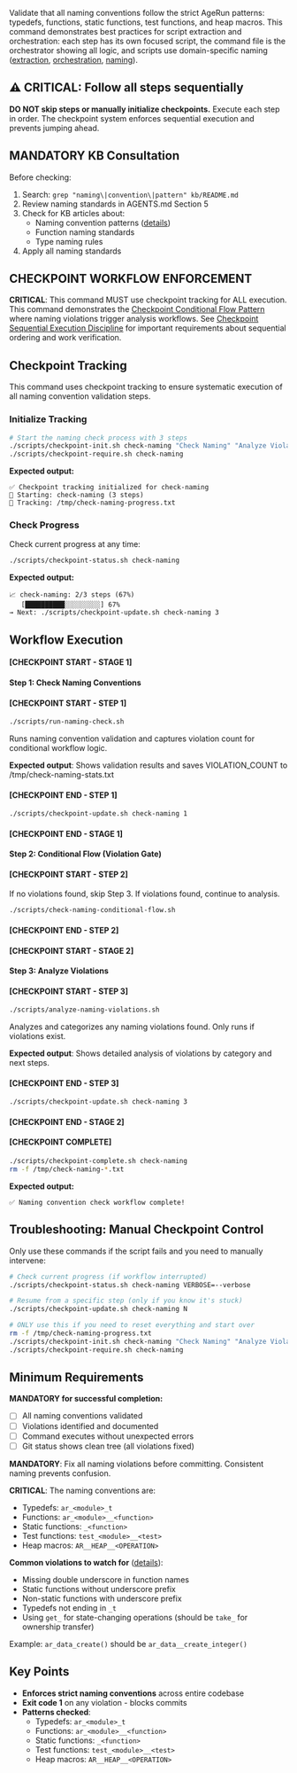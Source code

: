 Validate that all naming conventions follow the strict AgeRun patterns: typedefs, functions, static functions, test functions, and heap macros. This command demonstrates best practices for script extraction and orchestration: each step has its own focused script, the command file is the orchestrator showing all logic, and scripts use domain-specific naming ([extraction](../../../kb/command-helper-script-extraction-pattern.md), [orchestration](../../../kb/command-orchestrator-pattern.md), [naming](../../../kb/script-domain-naming-convention.md)).

## ⚠️ CRITICAL: Follow all steps sequentially

**DO NOT skip steps or manually initialize checkpoints.** Execute each step in order. The checkpoint system enforces sequential execution and prevents jumping ahead.

## MANDATORY KB Consultation

Before checking:
1. Search: `grep "naming\|convention\|pattern" kb/README.md`
2. Review naming standards in AGENTS.md Section 5
3. Check for KB articles about:
   - Naming convention patterns ([details](../../../kb/function-naming-state-change-convention.md))
   - Function naming standards
   - Type naming rules
4. Apply all naming standards

## CHECKPOINT WORKFLOW ENFORCEMENT

**CRITICAL**: This command MUST use checkpoint tracking for ALL execution. This command demonstrates the [Checkpoint Conditional Flow Pattern](../../../kb/checkpoint-conditional-flow-pattern.md) where naming violations trigger analysis workflows. See [Checkpoint Sequential Execution Discipline](../../../kb/checkpoint-sequential-execution-discipline.md) for important requirements about sequential ordering and work verification.

## Checkpoint Tracking

This command uses checkpoint tracking to ensure systematic execution of all naming convention validation steps.

### Initialize Tracking

```bash
# Start the naming check process with 3 steps
./scripts/checkpoint-init.sh check-naming "Check Naming" "Analyze Violations" "Complete"
./scripts/checkpoint-require.sh check-naming
```

**Expected output:**
```
✅ Checkpoint tracking initialized for check-naming
📍 Starting: check-naming (3 steps)
📁 Tracking: /tmp/check-naming-progress.txt
```

### Check Progress

Check current progress at any time:

```bash
./scripts/checkpoint-status.sh check-naming
```

**Expected output:**
```
📈 check-naming: 2/3 steps (67%)
   [██████████░░░░░░░░░] 67%
→ Next: ./scripts/checkpoint-update.sh check-naming 3
```

## Workflow Execution

#### [CHECKPOINT START - STAGE 1]

#### Step 1: Check Naming Conventions

#### [CHECKPOINT START - STEP 1]

```bash
./scripts/run-naming-check.sh
```

Runs naming convention validation and captures violation count for conditional workflow logic.

**Expected output**: Shows validation results and saves VIOLATION_COUNT to /tmp/check-naming-stats.txt

#### [CHECKPOINT END - STEP 1]
```bash
./scripts/checkpoint-update.sh check-naming 1
```

#### [CHECKPOINT END - STAGE 1]

#### Step 2: Conditional Flow (Violation Gate)

#### [CHECKPOINT START - STEP 2]

If no violations found, skip Step 3. If violations found, continue to analysis.

```bash
./scripts/check-naming-conditional-flow.sh
```

#### [CHECKPOINT END - STEP 2]

#### [CHECKPOINT START - STAGE 2]

#### Step 3: Analyze Violations

#### [CHECKPOINT START - STEP 3]

```bash
./scripts/analyze-naming-violations.sh
```

Analyzes and categorizes any naming violations found. Only runs if violations exist.

**Expected output**: Shows detailed analysis of violations by category and next steps.

#### [CHECKPOINT END - STEP 3]
```bash
./scripts/checkpoint-update.sh check-naming 3
```

#### [CHECKPOINT END - STAGE 2]

#### [CHECKPOINT COMPLETE]

```bash
./scripts/checkpoint-complete.sh check-naming
rm -f /tmp/check-naming-*.txt
```

**Expected output:**
```
✅ Naming convention check workflow complete!
```

## Troubleshooting: Manual Checkpoint Control

Only use these commands if the script fails and you need to manually intervene:

```bash
# Check current progress (if workflow interrupted)
./scripts/checkpoint-status.sh check-naming VERBOSE=--verbose

# Resume from a specific step (only if you know it's stuck)
./scripts/checkpoint-update.sh check-naming N

# ONLY use this if you need to reset everything and start over
rm -f /tmp/check-naming-progress.txt
./scripts/checkpoint-init.sh check-naming "Check Naming" "Analyze Violations" "Document Findings"
./scripts/checkpoint-require.sh check-naming
```

## Minimum Requirements

**MANDATORY for successful completion:**
- [ ] All naming conventions validated
- [ ] Violations identified and documented
- [ ] Command executes without unexpected errors
- [ ] Git status shows clean tree (all violations fixed)

**MANDATORY**: Fix all naming violations before committing. Consistent naming prevents confusion.

**CRITICAL**: The naming conventions are:
- Typedefs: `ar_<module>_t`
- Functions: `ar_<module>__<function>`
- Static functions: `_<function>`
- Test functions: `test_<module>__<test>`
- Heap macros: `AR__HEAP__<OPERATION>`

**Common violations to watch for** ([details](../../../kb/function-naming-state-change-convention.md)):
- Missing double underscore in function names
- Static functions without underscore prefix
- Non-static functions with underscore prefix
- Typedefs not ending in `_t`
- Using `get_` for state-changing operations (should be `take_` for ownership transfer)

Example: `ar_data_create()` should be `ar_data__create_integer()`

## Key Points

- **Enforces strict naming conventions** across entire codebase
- **Exit code 1** on any violation - blocks commits
- **Patterns checked**:
  - Typedefs: `ar_<module>_t`
  - Functions: `ar_<module>__<function>`
  - Static functions: `_<function>`
  - Test functions: `test_<module>__<test>`
  - Heap macros: `AR__HEAP__<OPERATION>`
